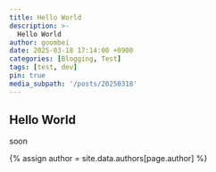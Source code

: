 ```yaml
---
title: Hello World
description: >-
  Hello World
author: goombei
date: 2025-03-18 17:14:00 +0900
categories: [Blogging, Test]
tags: [test, dev]
pin: true
media_subpath: '/posts/20250318'
---
```


## Hello World

soon

{% assign author = site.data.authors[page.author] %}
